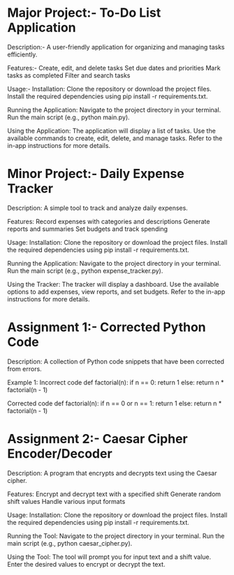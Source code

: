 # Major Project:- To-Do List Application

Description:- A user-friendly application for organizing and managing tasks efficiently.

Features:-
Create, edit, and delete tasks
Set due dates and priorities
Mark tasks as completed
Filter and search tasks

Usage:- 
Installation:
Clone the repository or download the project files.
Install the required dependencies using pip install -r requirements.txt.

Running the Application:
Navigate to the project directory in your terminal.
Run the main script (e.g., python main.py).

Using the Application:
The application will display a list of tasks.
Use the available commands to create, edit, delete, and manage tasks.
Refer to the in-app instructions for more details.

# Minor Project:- Daily Expense Tracker
Description: A simple tool to track and analyze daily expenses.

Features:
Record expenses with categories and descriptions
Generate reports and summaries
Set budgets and track spending

Usage:
Installation:
Clone the repository or download the project files.
Install the required dependencies using pip install -r requirements.txt.

Running the Application:
Navigate to the project directory in your terminal.
Run the main script (e.g., python expense_tracker.py).

Using the Tracker:
The tracker will display a dashboard.
Use the available options to add expenses, view reports, and set budgets.
Refer to the in-app instructions for more details.

# Assignment 1:- Corrected Python Code
Description: A collection of Python code snippets that have been corrected from errors.

Example 1: Incorrect code
def factorial(n):
    if n == 0:
        return 1
    else:
        return n * factorial(n - 1)

Corrected code
def factorial(n):
    if n == 0 or n == 1:
        return 1
    else:
        return n * factorial(n - 1)

# Assignment 2:- Caesar Cipher Encoder/Decoder
Description: A program that encrypts and decrypts text using the Caesar cipher.

Features:
Encrypt and decrypt text with a specified shift
Generate random shift values
Handle various input formats

Usage:
Installation:
Clone the repository or download the project files.
Install the required dependencies using pip install -r requirements.txt.

Running the Tool:
Navigate to the project directory in your terminal.
Run the main script (e.g., python caesar_cipher.py).

Using the Tool:
The tool will prompt you for input text and a shift value.
Enter the desired values to encrypt or decrypt the text.
